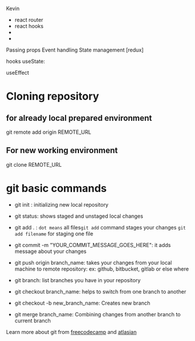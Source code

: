 Kevin

- react router 
- react hooks 
- 
- 

Passing props
Event handling 
State management [redux]

hooks
useState: 

useEffect
# Cloning repository
## for already local prepared environment
 git remote add origin REMOTE_URL
## For new working environment 
git clone REMOTE_URL

# git basic commands 
- git init : initializing new local repository
- git status: shows staged and unstaged local changes 
- git add . : `dot means` all files`git add` command stages your changes `git add filename` for staging one file
- git commit -m "YOUR_COMMIT_MESSAGE_GOES_HERE": it adds  message about your changes 

- git push origin branch_name: takes your changes from your local machine to remote repository: ex: github, bitbucket, gitlab or else where

- git branch: list branches you have in your repository
- git checkout branch_name: helps to switch from one branch to another
- git checkout -b new_branch_name: Creates new branch
- git merge branch_name: Combining changes from another branch to current branch

Learn more about git from [freecodecamp](https://www.freecodecamp.org/news/understanding-git-basics-commands-tips-tricks/) and [atlasian](https://www.atlassian.com/git/glossary)
